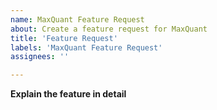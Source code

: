 ```yaml
---
name: MaxQuant Feature Request
about: Create a feature request for MaxQuant 
title: 'Feature Request'
labels: 'MaxQuant Feature Request'
assignees: ''

---
```


**Explain the feature in detail**

